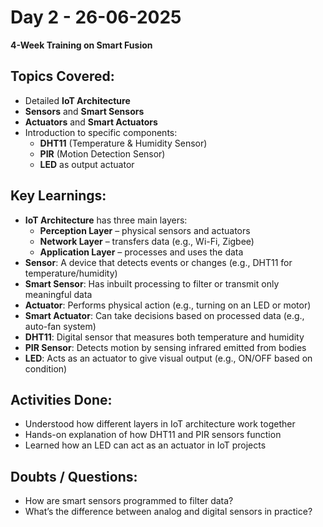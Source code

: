 # Day 2 - 26-06-2025
**4-Week Training on Smart Fusion**

##  Topics Covered:
- Detailed **IoT Architecture**
- **Sensors** and **Smart Sensors**
- **Actuators** and **Smart Actuators**
- Introduction to specific components:
  - **DHT11** (Temperature & Humidity Sensor)
  - **PIR** (Motion Detection Sensor)
  - **LED** as output actuator

##  Key Learnings:
- **IoT Architecture** has three main layers:
  - **Perception Layer** – physical sensors and actuators
  - **Network Layer** – transfers data (e.g., Wi-Fi, Zigbee)
  - **Application Layer** – processes and uses the data
- **Sensor**: A device that detects events or changes (e.g., DHT11 for temperature/humidity)
- **Smart Sensor**: Has inbuilt processing to filter or transmit only meaningful data
- **Actuator**: Performs physical action (e.g., turning on an LED or motor)
- **Smart Actuator**: Can take decisions based on processed data (e.g., auto-fan system)
- **DHT11**: Digital sensor that measures both temperature and humidity
- **PIR Sensor**: Detects motion by sensing infrared emitted from bodies
- **LED**: Acts as an actuator to give visual output (e.g., ON/OFF based on condition)

## Activities Done:
- Understood how different layers in IoT architecture work together
- Hands-on explanation of how DHT11 and PIR sensors function
- Learned how an LED can act as an actuator in IoT projects


##  Doubts / Questions:
- How are smart sensors programmed to filter data?
- What’s the difference between analog and digital sensors in practice?

